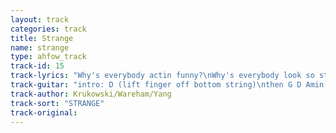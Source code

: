 ```yaml
---
layout: track
categories: track
title: Strange
name: strange
type: ahfow_track
track-id: 15
track-lyrics: "Why's everybody actin funny?\nWhy's everybody look so strange?\nWhy's everybody look so nasty?\nWhat do I want with all these things?\n\nI went along down to the drugstore\nI went out back and took a Coke\nI stood in line and ate my Twinkies\nI stood in line, I had to wait\n\nWhy's everybody actin funny?\nWhy's everybody look so strange?\nWhy's everybody look so pretty?\nWhat do I want with all these things?\n\nI went along down to the drugstore\nI went out back and took a Coke\nI stood in line and ate my Twinkies\nI stood in line, I had to wait"
track-guitar: "intro: D (lift finger off bottom string)\nthen G D Amin \n\n(provided by brad)"
track-author: Krukowski/Wareham/Yang
track-sort: "STRANGE"
track-original: 
---
```

